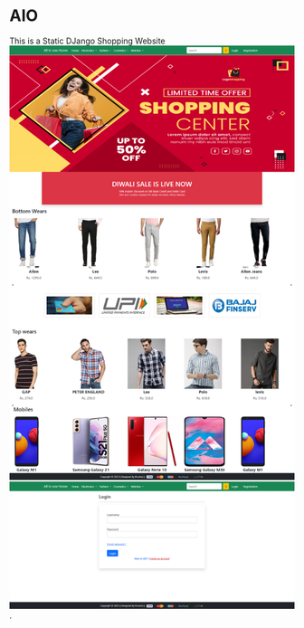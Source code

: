 # AIO
This is a Static DJango Shopping Website 
![alt text](https://github.com/Khushal49/AIO/blob/main/Screenshots/Home.png)
![alt text](https://github.com/Khushal49/AIO/blob/main/Screenshots/Login.png).
